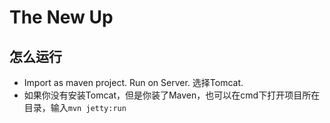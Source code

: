 # The New Up
## 怎么运行
* Import as maven project. Run on Server. 选择Tomcat.
* 如果你没有安装Tomcat，但是你装了Maven，也可以在cmd下打开项目所在目录，输入``mvn jetty:run``
